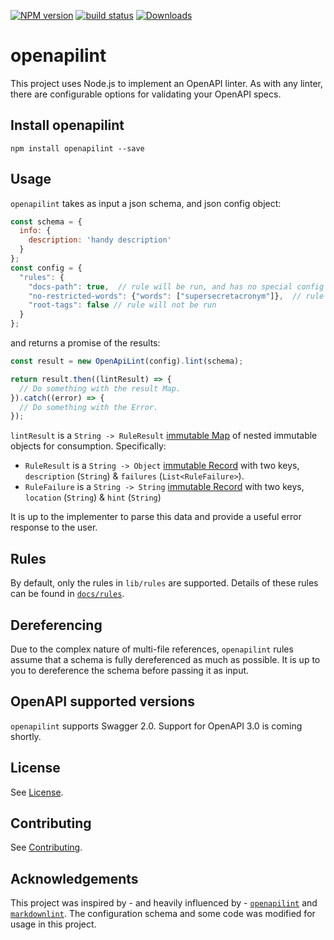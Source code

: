 [![NPM version][npm-image]][npm-url]
[![build status][travis-image]][travis-url]
[![Downloads][downloads-image]][downloads-url]

# openapilint

This project uses Node.js to implement an OpenAPI linter.  As with any linter, there are configurable options for validating your OpenAPI specs.

## Install openapilint

```
npm install openapilint --save
```

## Usage

`openapilint` takes as input a json schema, and json config object:

```js
const schema = {
  info: {
    description: 'handy description'
  }
};
const config = {
  "rules": {
    "docs-path": true,  // rule will be run, and has no special config
    "no-restricted-words": {"words": ["supersecretacronym"]},  // rule will be run with the specified config
    "root-tags": false // rule will not be run
  }
};

```

and returns a promise of the results:

```js
const result = new OpenApiLint(config).lint(schema);

return result.then((lintResult) => {
  // Do something with the result Map.
}).catch((error) => {
  // Do something with the Error.
});
```

`lintResult` is a `String -> RuleResult` [immutable Map](http://facebook.github.io/immutable-js/docs/#/Map) of nested immutable objects for consumption.  Specifically:

* `RuleResult` is a `String -> Object` [immutable Record](http://facebook.github.io/immutable-js/docs/#/Record) with two keys, `description` (`String`) & `failures` (`List<RuleFailure>`).
* `RuleFailure` is a `String -> String` [immutable Record](http://facebook.github.io/immutable-js/docs/#/Record) with two keys, `location` (`String`) & `hint` (`String`)

It is up to the implementer to parse this data and provide a useful error response to the user.

## Rules

By default, only the rules in `lib/rules` are supported.  Details of these rules can be found in [`docs/rules`](https://github.com/braintree/openapilint/tree/master/docs/rules).

## Dereferencing

Due to the complex nature of multi-file references, `openapilint` rules assume that a schema is fully dereferenced as much as possible. It is up to you to dereference the schema before passing it as input.

## OpenAPI supported versions

`openapilint` supports Swagger 2.0.  Support for OpenAPI 3.0 is coming shortly.

## License

See [License](LICENSE).

## Contributing

See [Contributing](CONTRIBUTING.md).

## Acknowledgements

This project was inspired by - and heavily influenced by - [`openapilint`](https://github.com/openapilint/openapilint/) and [`markdownlint`](https://github.com/DavidAnson/markdownlint).  The configuration schema and some code was modified for usage in this project.

[npm-image]: https://img.shields.io/npm/v/openapilint.svg?style=flat-square
[npm-url]: https://www.npmjs.com/package/openapilint
[travis-image]: https://img.shields.io/travis/braintree/openapilint/master.svg?style=flat-square
[travis-url]: https://travis-ci.org/braintree/openapilint
[downloads-image]: https://img.shields.io/npm/dm/openapilint.svg?style=flat-square
[downloads-url]: https://www.npmjs.com/package/openapilint
